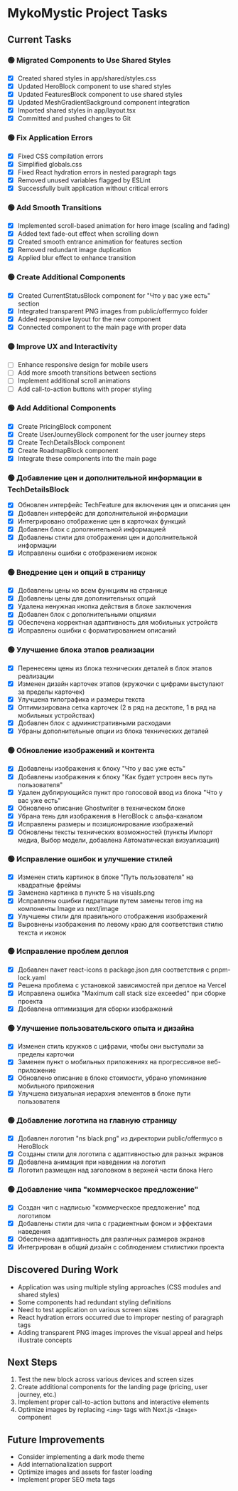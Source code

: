 # MykoMystic Project Tasks

## Current Tasks

### 🟢 Migrated Components to Use Shared Styles
- [x] Created shared styles in app/shared/styles.css
- [x] Updated HeroBlock component to use shared styles
- [x] Updated FeaturesBlock component to use shared styles
- [x] Updated MeshGradientBackground component integration
- [x] Imported shared styles in app/layout.tsx
- [x] Committed and pushed changes to Git

### 🟢 Fix Application Errors
- [x] Fixed CSS compilation errors
- [x] Simplified globals.css
- [x] Fixed React hydration errors in nested paragraph tags
- [x] Removed unused variables flagged by ESLint
- [x] Successfully built application without critical errors

### 🟢 Add Smooth Transitions
- [x] Implemented scroll-based animation for hero image (scaling and fading)
- [x] Added text fade-out effect when scrolling down
- [x] Created smooth entrance animation for features section
- [x] Removed redundant image duplication
- [x] Applied blur effect to enhance transition

### 🟢 Create Additional Components
- [x] Created CurrentStatusBlock component for "Что у вас уже есть" section
- [x] Integrated transparent PNG images from public/offermyco folder
- [x] Added responsive layout for the new component
- [x] Connected component to the main page with proper data

### 🟡 Improve UX and Interactivity
- [ ] Enhance responsive design for mobile users
- [ ] Add more smooth transitions between sections
- [ ] Implement additional scroll animations
- [ ] Add call-to-action buttons with proper styling

### 🟢 Add Additional Components
- [x] Create PricingBlock component
- [x] Create UserJourneyBlock component for the user journey steps
- [x] Create TechDetailsBlock component
- [x] Create RoadmapBlock component
- [x] Integrate these components into the main page

### 🟢 Добавление цен и дополнительной информации в TechDetailsBlock
- [x] Обновлен интерфейс TechFeature для включения цен и описания цен
- [x] Добавлен интерфейс для дополнительной информации
- [x] Интегрировано отображение цен в карточках функций
- [x] Добавлен блок с дополнительной информацией
- [x] Добавлены стили для отображения цен и дополнительной информации 
- [x] Исправлены ошибки с отображением иконок

### 🟢 Внедрение цен и опций в страницу
- [x] Добавлены цены ко всем функциям на странице
- [x] Добавлены цены для дополнительных опций
- [x] Удалена ненужная кнопка действия в блоке заключения
- [x] Добавлен блок с дополнительными опциями
- [x] Обеспечена корректная адаптивность для мобильных устройств
- [x] Исправлены ошибки с форматированием описаний

### 🟢 Улучшение блока этапов реализации
- [x] Перенесены цены из блока технических деталей в блок этапов реализации
- [x] Изменен дизайн карточек этапов (кружочки с цифрами выступают за пределы карточек)
- [x] Улучшена типографика и размеры текста
- [x] Оптимизирована сетка карточек (2 в ряд на десктопе, 1 в ряд на мобильных устройствах)
- [x] Добавлен блок с административными расходами
- [x] Убраны дополнительные опции из блока технических деталей

### 🟢 Обновление изображений и контента
- [x] Добавлены изображения к блоку "Что у вас уже есть"
- [x] Добавлены изображения к блоку "Как будет устроен весь путь пользователя"
- [x] Удален дублирующийся пункт про голосовой ввод из блока "Что у вас уже есть"
- [x] Обновлено описание Ghostwriter в техническом блоке
- [x] Убрана тень для изображения в HeroBlock с альфа-каналом
- [x] Исправлены размеры и позиционирование изображений
- [x] Обновлены тексты технических возможностей (пункты Импорт медиа, Выбор модели, добавлена Автоматическая визуализация)

### 🟢 Исправление ошибок и улучшение стилей
- [x] Изменен стиль картинок в блоке "Путь пользователя" на квадратные фреймы
- [x] Заменена картинка в пункте 5 на visuals.png
- [x] Исправлены ошибки гидратации путем замены тегов img на компоненты Image из next/image
- [x] Улучшены стили для правильного отображения изображений
- [x] Выровнены изображения по левому краю для соответствия стилю текста и иконок

### 🟢 Исправление проблем деплоя
- [x] Добавлен пакет react-icons в package.json для соответствия с pnpm-lock.yaml
- [x] Решена проблема с установкой зависимостей при деплое на Vercel
- [x] Исправлена ошибка "Maximum call stack size exceeded" при сборке проекта
- [x] Добавлена оптимизация для сборки изображений

### 🟢 Улучшение пользовательского опыта и дизайна
- [x] Изменен стиль кружков с цифрами, чтобы они выступали за пределы карточки
- [x] Заменен пункт о мобильных приложениях на прогрессивное веб-приложение
- [x] Обновлено описание в блоке стоимости, убрано упоминание мобильного приложения
- [x] Улучшена визуальная иерархия элементов в блоке пути пользователя

### 🟢 Добавление логотипа на главную страницу
- [x] Добавлен логотип "ns black.png" из директории public/offermyco в HeroBlock
- [x] Созданы стили для логотипа с адаптивностью для разных экранов
- [x] Добавлена анимация при наведении на логотип
- [x] Логотип размещен над заголовком в верхней части блока Hero

### 🟢 Добавление чипа "коммерческое предложение"
- [x] Создан чип с надписью "коммерческое предложение" под логотипом
- [x] Добавлены стили для чипа с градиентным фоном и эффектами наведения
- [x] Обеспечена адаптивность для различных размеров экранов
- [x] Интегрирован в общий дизайн с соблюдением стилистики проекта

## Discovered During Work
- Application was using multiple styling approaches (CSS modules and shared styles)
- Some components had redundant styling definitions
- Need to test application on various screen sizes
- React hydration errors occurred due to improper nesting of paragraph tags
- Adding transparent PNG images improves the visual appeal and helps illustrate concepts

## Next Steps
1. Test the new block across various devices and screen sizes
2. Create additional components for the landing page (pricing, user journey, etc.)
3. Implement proper call-to-action buttons and interactive elements
4. Optimize images by replacing `<img>` tags with Next.js `<Image>` component

## Future Improvements
- Consider implementing a dark mode theme
- Add internationalization support
- Optimize images and assets for faster loading
- Implement proper SEO meta tags 
